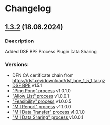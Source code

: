# Changelog

## [1.3.2](https://gitlab.miracum.org/mii/num-diz/dsf-bpe-full-image/-/releases) (18.06.2024)

### Description
Added DSF BPE Process Plugin Data Sharing

### Versions:
* DFN CA certificate chain from <https://dsf.dev/download/dsf_bpe_1_5_1.tar.gz>
* [DSF BPE](https://dsf.dev) v1.5.1
* ["Ping Pong" process](https://github.com/datasharingframework/dsf-process-ping-pong) v1.0.1.0
* ["Allow List" process](https://github.com/datasharingframework/dsf-process-allow-list) v1.0.0.1
* ["Feasibility" process](https://github.com/medizininformatik-initiative/mii-process-feasibility) v1.0.0.5
* ["MII Report" process](https://github.com/medizininformatik-initiative/mii-process-report) v1.1.0.0
* ["MII Data Transfer" process ](https://github.com/medizininformatik-initiative/mii-process-data-transfer) v1.0.1.0
* ["MII Data Sharing" process ](https://github.com/medizininformatik-initiative/mii-process-data-sharing) v1.0.0.1

